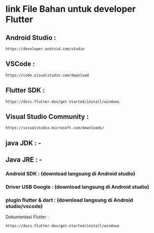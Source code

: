 # link File Bahan untuk developer Flutter

## Android Studio : 
```
https://developer.android.com/studio
```

## VSCode : 
```
https://code.visualstudio.com/download
```

## Flutter SDK : 
```
https://docs.flutter.dev/get-started/install/windows
```

## Visual Studio Community : 
```
https://visualstudio.microsoft.com/downloads/
```

## java JDK : -
## Java JRE	: -

### Android SDK : (download langsung di Android studio)
### Driver USB Google : (download langsung di Android studio)
### plugin flutter & dart	: (download langsung di Android studio/vscode)

Dokumentasi Flutter : 
```
https://docs.flutter.dev/get-started/install/windows
```
